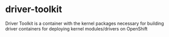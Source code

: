# driver-toolkit
Driver Toolkit is a container with the kernel packages necessary for building driver containers for deploying kernel modules/drivers on OpenShift

